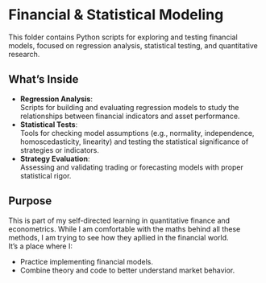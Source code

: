 # Financial & Statistical Modeling

This folder contains Python scripts for exploring and testing financial models, focused on regression analysis, statistical testing, and quantitative research.

## What’s Inside
- **Regression Analysis**:  
  Scripts for building and evaluating regression models to study the relationships between financial indicators and asset performance.
- **Statistical Tests**:  
  Tools for checking model assumptions (e.g., normality, independence, homoscedasticity, linearity) and testing the statistical significance of strategies or indicators.
- **Strategy Evaluation**:  
  Assessing and validating trading or forecasting models with proper statistical rigor.

## Purpose
This is part of my self-directed learning in quantitative finance and econometrics. While I am comfortable with the maths behind all these methods, I am trying to see how they apllied in the financial world.  
It’s a place where I:
- Practice implementing financial models.  
- Combine theory and code to better understand market behavior.  
